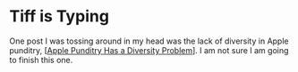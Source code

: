 # Tiff is Typing

One post I was tossing around in my head was the lack of diversity in Apple punditry, [[Apple Punditry Has a Diversity Problem]]. I am not sure I am going to finish this one.


[//begin]: # "Autogenerated link references for markdown compatibility"
[Apple Punditry Has a Diversity Problem]: <Apple Punditry Has a Diversity Problem> "Apple Punditry Has a Diversity Problem"
[//end]: # "Autogenerated link references"
